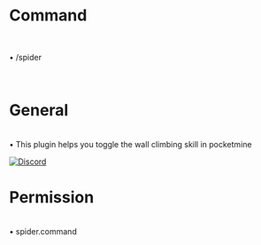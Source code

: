 # Command

<br>

• /spider

<br>

# General

<br>
• This plugin helps you toggle the wall climbing skill in pocketmine

[![Discord](https://img.shields.io/discord/965662639168569394.svg?label=&logo=discord&logoColor=ffffff&color=7389D8&labelColor=6A7EC2)](https://discord.gg/KrjD6t9HJt)
# Permission

<br>
• spider.command
<br>




